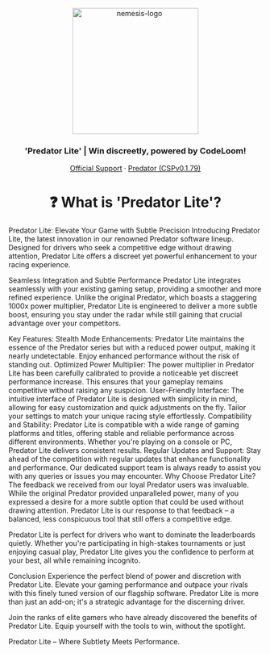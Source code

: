 <br />
<div align="center">
  <a href="https://discord.gg/fZDeS4vtqV">
    <img src="https://github.com/Jay0Hx/Nemesis/assets/119745695/85588a88-4519-4e75-9916-ab50826b28e8" alt="nemesis-logo" width="250" height="250">
  </a>
  <h3 align="center">'Predator Lite' | Win discreetly, powered by CodeLoom!</h3>
  <p align="center">
    <a href="https://discord.gg/fZDeS4vtqV">Official Support</a>
        ·
    <a href="https://github.com/Jay0Hx/predator">Predator (CSPv0.1.79)</a>
  </p>
</div>

<h1 align="center">❓ What is 'Predator Lite'?</a></h1>
Predator Lite: Elevate Your Game with Subtle Precision
Introducing Predator Lite, the latest innovation in our renowned Predator software lineup. Designed for drivers who seek a competitive edge without drawing attention, Predator Lite offers a discreet yet powerful enhancement to your racing experience.

Seamless Integration and Subtle Performance
Predator Lite integrates seamlessly with your existing gaming setup, providing a smoother and more refined experience. Unlike the original Predator, which boasts a staggering 1000x power multiplier, Predator Lite is engineered to deliver a more subtle boost, ensuring you stay under the radar while still gaining that crucial advantage over your competitors.

Key Features:
Stealth Mode Enhancements: Predator Lite maintains the essence of the Predator series but with a reduced power output, making it nearly undetectable. Enjoy enhanced performance without the risk of standing out.
Optimized Power Multiplier: The power multiplier in Predator Lite has been carefully calibrated to provide a noticeable yet discreet performance increase. This ensures that your gameplay remains competitive without raising any suspicion.
User-Friendly Interface: The intuitive interface of Predator Lite is designed with simplicity in mind, allowing for easy customization and quick adjustments on the fly. Tailor your settings to match your unique racing style effortlessly.
Compatibility and Stability: Predator Lite is compatible with a wide range of gaming platforms and titles, offering stable and reliable performance across different environments. Whether you're playing on a console or PC, Predator Lite delivers consistent results.
Regular Updates and Support: Stay ahead of the competition with regular updates that enhance functionality and performance. Our dedicated support team is always ready to assist you with any queries or issues you may encounter.
Why Choose Predator Lite?
The feedback we received from our loyal Predator users was invaluable. While the original Predator provided unparalleled power, many of you expressed a desire for a more subtle option that could be used without drawing attention. Predator Lite is our response to that feedback – a balanced, less conspicuous tool that still offers a competitive edge.

Predator Lite is perfect for drivers who want to dominate the leaderboards quietly. Whether you're participating in high-stakes tournaments or just enjoying casual play, Predator Lite gives you the confidence to perform at your best, all while remaining incognito.

Conclusion
Experience the perfect blend of power and discretion with Predator Lite. Elevate your gaming performance and outpace your rivals with this finely tuned version of our flagship software. Predator Lite is more than just an add-on; it's a strategic advantage for the discerning driver.

Join the ranks of elite gamers who have already discovered the benefits of Predator Lite. Equip yourself with the tools to win, without the spotlight.

Predator Lite – Where Subtlety Meets Performance.
